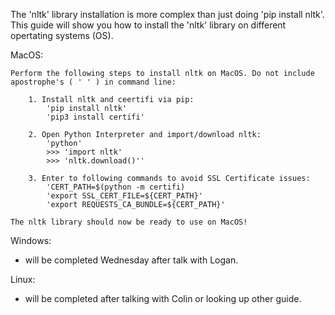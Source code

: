 The 'nltk' library installation is more complex than just doing 'pip install nltk'.
This guide will show you how to install the 'nltk' library on different opertating systems (OS).

MacOS: 

    Perform the following steps to install nltk on MacOS. Do not include apostrophe's ( ' ' ) in command line:

        1. Install nltk and ceertifi via pip:
            'pip install nltk'
            'pip3 install certifi'

        2. Open Python Interpreter and import/download nltk:
            'python'
            >>> 'import nltk'
            >>> 'nltk.download()''

        3. Enter to following commands to avoid SSL Certificate issues:
            'CERT_PATH=$(python -m certifi)
            'export SSL_CERT_FILE=${CERT_PATH}'
            'export REQUESTS_CA_BUNDLE=${CERT_PATH}'

    The nltk library should now be ready to use on MacOS!

Windows:
- will be completed Wednesday after talk with Logan.

Linux:
- will be completed after talking with Colin or looking up other guide. 